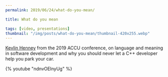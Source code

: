 ```yaml
---
permalink: 2019/06/24/what-do-you-mean/

title: What do you mean

tags: [video, presentations]
thumbnail: "/img/posts/what-do-you-mean/thumbnail-420x255.webp"
---
```


<a href="https://twitter.com/kevlinhenney">Kevlin Henney</a> from the 2019 ACCU conference, on language and meaning
in software development and why you should never let a C++ developer help you park your car.

{% youtube "ndnvOElnyUg" %}
